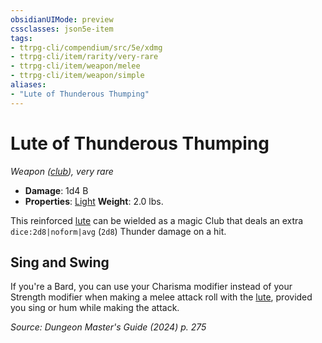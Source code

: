 ```yaml
---
obsidianUIMode: preview
cssclasses: json5e-item
tags:
- ttrpg-cli/compendium/src/5e/xdmg
- ttrpg-cli/item/rarity/very-rare
- ttrpg-cli/item/weapon/melee
- ttrpg-cli/item/weapon/simple
aliases: 
- "Lute of Thunderous Thumping"
---
```

# Lute of Thunderous Thumping
*Weapon ([club](3-Compendium/items/club-xphb.md)), very rare*  


- **Damage**: 1d4 B
- **Properties**: [Light](3-Compendium/rules/item-properties.md#Light)
**Weight**: 2.0 lbs.

This reinforced [lute](3-Compendium/items/lute-xphb.md) can be wielded as a magic Club that deals an extra `dice:2d8|noform|avg` (`2d8`) Thunder damage on a hit.

## Sing and Swing

If you're a Bard, you can use your Charisma modifier instead of your Strength modifier when making a melee attack roll with the [lute](3-Compendium/items/lute-xphb.md), provided you sing or hum while making the attack.

*Source: Dungeon Master's Guide (2024) p. 275*